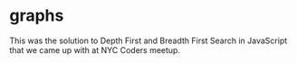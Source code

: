 # graphs
This was the solution to Depth First and Breadth First Search in JavaScript that we came up with at NYC Coders meetup.
